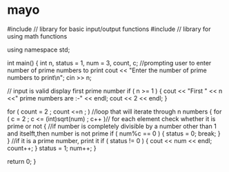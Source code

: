 mayo
====
#include<iostream> // library for basic input/output functions
#include<cmath> // library for using math functions
 
using namespace std;
 
int main()
{
   int n, status = 1, num = 3, count, c;
   //prompting user to enter number of prime numbers to print
   cout << "Enter the number of prime numbers to print\n";
   cin >> n;
 
   // input is valid display first prime number
   if ( n >= 1 )
   {
      cout << "First " << n <<" prime numbers are :-" << endl;
      cout << 2 << endl;
   }
 
   for ( count = 2 ; count <=n ;  ) //loop that will iterate through n numbers
   {
      for ( c = 2 ; c <= (int)sqrt(num) ; c++ )// for each element check whether it is prime or not
      {
        //if number is completely divisible by a number other than 1 and itselft,then number is not prime
         if ( num%c == 0 ) 
         {
            status = 0;
            break;
         }
      }
      //if it is a prime number, print it
      if ( status != 0 )
      {
         cout << num << endl;
         count++;
      }
      status = 1;
      num++;
   }         
 
   return 0;
}

